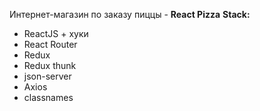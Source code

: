 Интернет-магазин по заказу пиццы - **React Pizza**
**Stack:**
- ReactJS + хуки
- React Router
- Redux
- Redux thunk
- json-server
- Axios
- classnames
